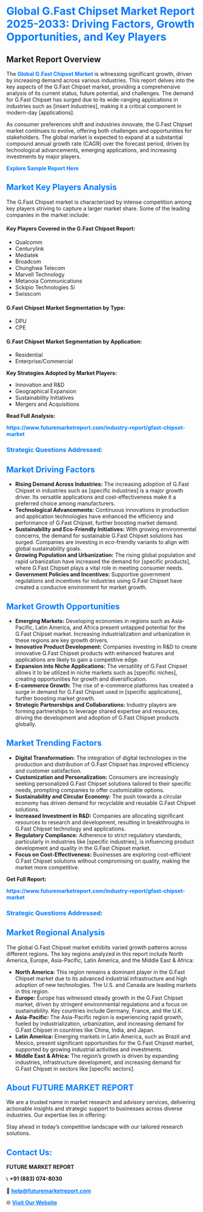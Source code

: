 <h1 style="color: #007BFF;">Global G.Fast Chipset Market Report 2025-2033: Driving Factors, Growth Opportunities, and Key Players</h1>

<section id="overview">
<h2>Market Report Overview</h2>
<p>The <a href="https://www.futuremarketreport.com/industry-report/gfast-chipset-market" style="color: #007BFF; text-decoration: none;"><strong>Global G.Fast Chipset Market</strong></a> is witnessing significant growth, driven by increasing demand across various industries. This report delves into the key aspects of the G.Fast Chipset market, providing a comprehensive analysis of its current status, future potential, and challenges. The demand for G.Fast Chipset has surged due to its wide-ranging applications in industries such as [insert industries], making it a critical component in modern-day [applications].</p>
<p>As consumer preferences shift and industries innovate, the G.Fast Chipset market continues to evolve, offering both challenges and opportunities for stakeholders. The global market is expected to expand at a substantial compound annual growth rate (CAGR) over the forecast period, driven by technological advancements, emerging applications, and increasing investments by major players.</p>
</section>

<section id="overview">
<p><a href="https://www.futuremarketreport.com/request-sample/reportId=82060" style="color: #007BFF; text-decoration: none;"><strong>Explore Sample Report Here</strong></a></p>
</section>

<section id="key-players">
<h2 style="color: #007BFF;">Market Key Players Analysis</h2>
<p>The G.Fast Chipset market is characterized by intense competition among key players striving to capture a larger market share. Some of the leading companies in the market include:</p>
<h4>Key Players Covered in the G.Fast Chipset Report:</h4>
<ul><li>Qualcomm</li><li>Centurylink</li><li>Mediatek</li><li>Broadcom</li><li>Chunghwa Telecom</li><li>Marvell Technology</li><li>Metanoia Communications</li><li>Sckipio Technologies Si</li><li>Swisscom</li></ul>
<h4>G.Fast Chipset Market Segmentation by Type:</h4>
<ul><li>DPU</li><li>CPE</li></ul>

<h4>G.Fast Chipset Market Segmentation by Application:</h4>
<ul><li>Residential</li><li>Enterprise/Commercial</li></ul>
<p><strong>Key Strategies Adopted by Market Players:</strong></p>
<ul>
<li>Innovation and R&D</li>
<li>Geographical Expansion</li>
<li>Sustainability Initiatives</li>
<li>Mergers and Acquisitions</li>
</ul>
</section>

<section>
<p><strong>Read Full Analysis: </strong></p><a href="https://www.futuremarketreport.com/industry-report/gfast-chipset-market" style="color: #007BFF; text-decoration: none;"><strong>https://www.futuremarketreport.com/industry-report/gfast-chipset-market</strong></a>
<h3 style="color: #007BFF;">Strategic Questions Addressed:</h3>
</section>

<section id="driving-factors">
<h2 style="color: #007BFF;">Market Driving Factors</h2>
<ul>
<li><strong>Rising Demand Across Industries:</strong> The increasing adoption of G.Fast Chipset in industries such as [specific industries] is a major growth driver. Its versatile applications and cost-effectiveness make it a preferred choice among manufacturers.</li>
<li><strong>Technological Advancements:</strong> Continuous innovations in production and application technologies have enhanced the efficiency and performance of G.Fast Chipset, further boosting market demand.</li>
<li><strong>Sustainability and Eco-Friendly Initiatives:</strong> With growing environmental concerns, the demand for sustainable G.Fast Chipset solutions has surged. Companies are investing in eco-friendly variants to align with global sustainability goals.</li>
<li><strong>Growing Population and Urbanization:</strong> The rising global population and rapid urbanization have increased the demand for [specific products], where G.Fast Chipset plays a vital role in meeting consumer needs.</li>
<li><strong>Government Policies and Incentives:</strong> Supportive government regulations and incentives for industries using G.Fast Chipset have created a conducive environment for market growth.</li>
</ul>
</section>

<section id="growth-opportunities">
<h2 style="color: #007BFF;">Market Growth Opportunities</h2>
<ul>
<li><strong>Emerging Markets:</strong> Developing economies in regions such as Asia-Pacific, Latin America, and Africa present untapped potential for the G.Fast Chipset market. Increasing industrialization and urbanization in these regions are key growth drivers.</li>
<li><strong>Innovative Product Development:</strong> Companies investing in R&D to create innovative G.Fast Chipset products with enhanced features and applications are likely to gain a competitive edge.</li>
<li><strong>Expansion into Niche Applications:</strong> The versatility of G.Fast Chipset allows it to be utilized in niche markets such as [specific niches], creating opportunities for growth and diversification.</li>
<li><strong>E-commerce Growth:</strong> The rise of e-commerce platforms has created a surge in demand for G.Fast Chipset used in [specific applications], further boosting market growth.</li>
<li><strong>Strategic Partnerships and Collaborations:</strong> Industry players are forming partnerships to leverage shared expertise and resources, driving the development and adoption of G.Fast Chipset products globally.</li>
</ul>
</section>

<section id="trending-factors">
<h2 style="color: #007BFF;">Market Trending Factors</h2>
<ul>
<li><strong>Digital Transformation:</strong> The integration of digital technologies in the production and distribution of G.Fast Chipset has improved efficiency and customer satisfaction.</li>
<li><strong>Customization and Personalization:</strong> Consumers are increasingly seeking personalized G.Fast Chipset solutions tailored to their specific needs, prompting companies to offer customizable options.</li>
<li><strong>Sustainability and Circular Economy:</strong> The push towards a circular economy has driven demand for recyclable and reusable G.Fast Chipset solutions.</li>
<li><strong>Increased Investment in R&D:</strong> Companies are allocating significant resources to research and development, resulting in breakthroughs in G.Fast Chipset technology and applications.</li>
<li><strong>Regulatory Compliance:</strong> Adherence to strict regulatory standards, particularly in industries like [specific industries], is influencing product development and quality in the G.Fast Chipset market.</li>
<li><strong>Focus on Cost-Effectiveness:</strong> Businesses are exploring cost-efficient G.Fast Chipset solutions without compromising on quality, making the market more competitive.</li>
</ul>
</section>

<section>
<p><strong>Get Full Report: </strong></p><a href="https://www.futuremarketreport.com/industry-report/gfast-chipset-market" style="color: #007BFF; text-decoration: none;"><strong>https://www.futuremarketreport.com/industry-report/gfast-chipset-market</strong></a>
<h3 style="color: #007BFF;">Strategic Questions Addressed:</h3>
</section>


<section id="regional-analysis">
<h2 style="color: #007BFF;">Market Regional Analysis</h2>
<p>The global G.Fast Chipset market exhibits varied growth patterns across different regions. The key regions analyzed in this report include North America, Europe, Asia-Pacific, Latin America, and the Middle East & Africa:</p>
<ul>
<li><strong>North America:</strong> This region remains a dominant player in the G.Fast Chipset market due to its advanced industrial infrastructure and high adoption of new technologies. The U.S. and Canada are leading markets in this region.</li>
<li><strong>Europe:</strong> Europe has witnessed steady growth in the G.Fast Chipset market, driven by stringent environmental regulations and a focus on sustainability. Key countries include Germany, France, and the U.K.</li>
<li><strong>Asia-Pacific:</strong> The Asia-Pacific region is experiencing rapid growth, fueled by industrialization, urbanization, and increasing demand for G.Fast Chipset in countries like China, India, and Japan.</li>
<li><strong>Latin America:</strong> Emerging markets in Latin America, such as Brazil and Mexico, present significant opportunities for the G.Fast Chipset market, supported by growing industrial activities and investments.</li>
<li><strong>Middle East & Africa:</strong> The region’s growth is driven by expanding industries, infrastructure development, and increasing demand for G.Fast Chipset in sectors like [specific sectors].</li>
</ul>
</section>

<footer>
<h2 style="color: #007BFF;">About FUTURE MARKET REPORT</h2>
<p>We are a trusted name in market research and advisory services, delivering actionable insights and strategic support to businesses across diverse industries. Our expertise lies in offering:</p>

<p>Stay ahead in today’s competitive landscape with our tailored research solutions.</p>

<h2 style="color: #007BFF;">Contact Us:</h2>
<p><strong>FUTURE MARKET REPORT</strong></p>
<p>📞 <strong>+91 (883) 074-8030</strong></p>
<p>📧 <strong><a href="mailto:help@futuremarketreport.com" style="color: #007BFF;">help@futuremarketreport.com</a></strong></p>
<p>🌐 <strong><a href="https://www.futuremarketreport.com/" style="color: #007BFF;">Visit Our Website</a></strong></p>
</footer>